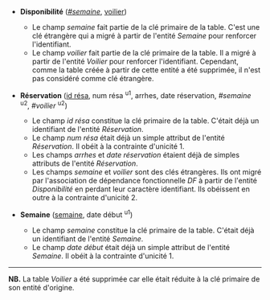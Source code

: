 <!-- Generated by Mocodo 4.0.0 -->

- **Disponibilité** (<ins>_#semaine_</ins>, <ins>voilier</ins>)
  - Le champ _semaine_ fait partie de la clé primaire de la table. C'est une clé étrangère qui a migré à partir de l'entité _Semaine_ pour renforcer l'identifiant.
  - Le champ _voilier_ fait partie de la clé primaire de la table. Il a migré à partir de l'entité _Voilier_ pour renforcer l'identifiant. Cependant, comme la table créée à partir de cette entité a été supprimée, il n'est pas considéré comme clé étrangère.

- **Réservation** (<ins>id résa</ins>, num résa <sup>u1</sup>, arrhes, date réservation, _#semaine_ <sup>u2</sup>, _#voilier_ <sup>u2</sup>)
  - Le champ _id résa_ constitue la clé primaire de la table. C'était déjà un identifiant de l'entité _Réservation_.
  - Le champ _num résa_ était déjà un simple attribut de l'entité _Réservation_. Il obéit à la contrainte d'unicité 1.
  - Les champs _arrhes_ et _date réservation_ étaient déjà de simples attributs de l'entité _Réservation_.
  - Les champs _semaine_ et _voilier_ sont des clés étrangères. Ils ont migré par l'association de dépendance fonctionnelle _DF_ à partir de l'entité _Disponibilité_ en perdant leur caractère identifiant. Ils obéissent en outre à la contrainte d'unicité 2.

- **Semaine** (<ins>semaine</ins>, date début <sup>u1</sup>)
  - Le champ _semaine_ constitue la clé primaire de la table. C'était déjà un identifiant de l'entité _Semaine_.
  - Le champ _date début_ était déjà un simple attribut de l'entité _Semaine_. Il obéit à la contrainte d'unicité 1.

----


**NB.** La table _Voilier_ a été supprimée car elle était réduite à la clé primaire de son entité d'origine.
